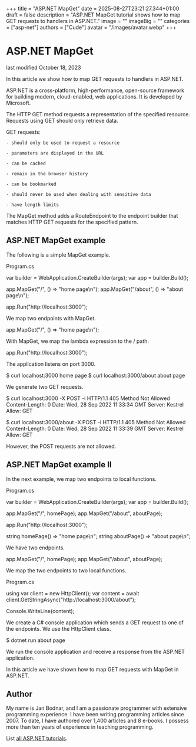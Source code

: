 +++
title = "ASP.NET MapGet"
date = 2025-08-27T23:21:27.344+01:00
draft = false
description = "ASP.NET MapGet tutorial shows how to map GET requests to handlers in ASP.NET."
image = ""
imageBig = ""
categories = ["asp-net"]
authors = ["Cude"]
avatar = "/images/avatar.webp"
+++

# ASP.NET MapGet

last modified October 18, 2023

In this article we show how to map GET requests to handlers in ASP.NET.

ASP.NET is a cross-platform, high-performance, open-source framework for
building modern, cloud-enabled, web applications. It is developed by Microsoft.

The HTTP GET method requests a representation of the specified resource.
Requests using GET should only retrieve data. 

GET requests:

    - should only be used to request a resource

    - parameters are displayed in the URL

    - can be cached

    - remain in the browser history

    - can be bookmarked

    - should never be used when dealing with sensitive data

    - have length limits

The MapGet method adds a RouteEndpoint to the endpoint
builder that matches HTTP GET requests for the specified pattern.

## ASP.NET MapGet example

The following is a simple MapGet example.

Program.cs
  

var builder = WebApplication.CreateBuilder(args);
var app = builder.Build();

app.MapGet("/", () =&gt; "home page\n");
app.MapGet("/about", () =&gt; "about page\n");

app.Run("http://localhost:3000");

We map two endpoints with MapGet. 

app.MapGet("/", () =&gt; "home page\n");

With MapGet, we map the lambda expression to the /
path.

app.Run("http://localhost:3000");

The application listens on port 3000.

$ curl localhost:3000
home page
$ curl localhost:3000/about
about page

We generate two GET requests.

$ curl localhost:3000 -X POST -i
HTTP/1.1 405 Method Not Allowed
Content-Length: 0
Date: Wed, 28 Sep 2022 11:33:34 GMT
Server: Kestrel
Allow: GET

$ curl localhost:3000/about -X POST -i
HTTP/1.1 405 Method Not Allowed
Content-Length: 0
Date: Wed, 28 Sep 2022 11:33:39 GMT
Server: Kestrel
Allow: GET

However, the POST requests are not allowed.

## ASP.NET MapGet example II

In the next example, we map two endpoints to local functions.

Program.cs
  

var builder = WebApplication.CreateBuilder(args);
var app = builder.Build();

app.MapGet("/", homePage);
app.MapGet("/about", aboutPage);

app.Run("http://localhost:3000");

string homePage() =&gt; "home page\n";
string aboutPage() =&gt; "about page\n";

We have two endpoints.

app.MapGet("/", homePage);
app.MapGet("/about", aboutPage);

We map the two endpoints to two local functions.

Program.cs
  

using var client = new HttpClient();
var content = await client.GetStringAsync("http://localhost:3000/about");

Console.WriteLine(content);

We create a C# console application which sends a GET request to one of the
endpoints. We use the HttpClient class.

$ dotnet run 
about page

We run the console application and receive a response from the ASP.NET
application.

In this article we have shown how to map GET requests with MapGet in ASP.NET.

## Author

My name is Jan Bodnar, and I am a passionate programmer with extensive
programming experience. I have been writing programming articles since 2007.
To date, I have authored over 1,400 articles and 8 e-books. I possess more
than ten years of experience in teaching programming.

List [all ASP.NET tutorials](/all/#asp-net).